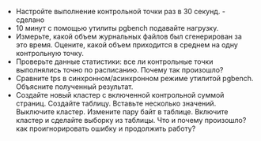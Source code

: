 * Настройте выполнение контрольной точки раз в 30 секунд. - сделано
* 10 минут c помощью утилиты pgbench подавайте нагрузку.
* Измерьте, какой объем журнальных файлов был сгенерирован за это время. Оцените, какой объем приходится в среднем на одну контрольную точку.
* Проверьте данные статистики: все ли контрольные точки выполнялись точно по расписанию. Почему так произошло?
* Сравните tps в синхронном/асинхронном режиме утилитой pgbench. Объясните полученный результат.
* Создайте новый кластер с включенной контрольной суммой страниц. Создайте таблицу. Вставьте несколько значений. Выключите кластер. Измените пару байт в таблице. Включите кластер и сделайте выборку из таблицы. Что и почему произошло? как проигнорировать ошибку и продолжить работу?
